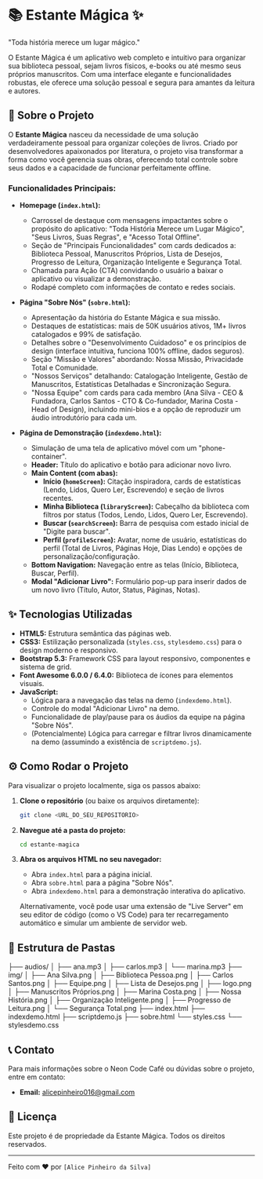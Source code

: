 # 📚 Estante Mágica ✨

"Toda história merece um lugar mágico."

O Estante Mágica é um aplicativo web completo e intuitivo para organizar sua biblioteca pessoal, sejam livros físicos, e-books ou até mesmo seus próprios manuscritos. Com uma interface elegante e funcionalidades robustas, ele oferece uma solução pessoal e segura para amantes da leitura e autores.

## 🚀 Sobre o Projeto

O **Estante Mágica** nasceu da necessidade de uma solução verdadeiramente pessoal para organizar coleções de livros. Criado por desenvolvedores apaixonados por literatura, o projeto visa transformar a forma como você gerencia suas obras, oferecendo total controle sobre seus dados e a capacidade de funcionar perfeitamente offline.

### Funcionalidades Principais:

* **Homepage (`index.html`):**
    * Carrossel de destaque com mensagens impactantes sobre o propósito do aplicativo: "Toda História Merece um Lugar Mágico", "Seus Livros, Suas Regras", e "Acesso Total Offline".
    * Seção de "Principais Funcionalidades" com cards dedicados a: Biblioteca Pessoal, Manuscritos Próprios, Lista de Desejos, Progresso de Leitura, Organização Inteligente e Segurança Total.
    * Chamada para Ação (CTA) convidando o usuário a baixar o aplicativo ou visualizar a demonstração.
    * Rodapé completo com informações de contato e redes sociais.

* **Página "Sobre Nós" (`sobre.html`):**
    * Apresentação da história do Estante Mágica e sua missão.
    * Destaques de estatísticas: mais de 50K usuários ativos, 1M+ livros catalogados e 99% de satisfação.
    * Detalhes sobre o "Desenvolvimento Cuidadoso" e os princípios de design (interface intuitiva, funciona 100% offline, dados seguros).
    * Seção "Missão e Valores" abordando: Nossa Missão, Privacidade Total e Comunidade.
    * "Nossos Serviços" detalhando: Catalogação Inteligente, Gestão de Manuscritos, Estatísticas Detalhadas e Sincronização Segura.
    * "Nossa Equipe" com cards para cada membro (Ana Silva - CEO & Fundadora, Carlos Santos - CTO & Co-fundador, Marina Costa - Head of Design), incluindo mini-bios e a opção de reproduzir um áudio introdutório para cada um.

* **Página de Demonstração (`indexdemo.html`):**
    * Simulação de uma tela de aplicativo móvel com um "phone-container".
    * **Header:** Título do aplicativo e botão para adicionar novo livro.
    * **Main Content (com abas):**
        * **Início (`homeScreen`):** Citação inspiradora, cards de estatísticas (Lendo, Lidos, Quero Ler, Escrevendo) e seção de livros recentes.
        * **Minha Biblioteca (`libraryScreen`):** Cabeçalho da biblioteca com filtros por status (Todos, Lendo, Lidos, Quero Ler, Escrevendo).
        * **Buscar (`searchScreen`):** Barra de pesquisa com estado inicial de "Digite para buscar".
        * **Perfil (`profileScreen`):** Avatar, nome de usuário, estatísticas do perfil (Total de Livros, Páginas Hoje, Dias Lendo) e opções de personalização/configuração.
    * **Bottom Navigation:** Navegação entre as telas (Início, Biblioteca, Buscar, Perfil).
    * **Modal "Adicionar Livro":** Formulário pop-up para inserir dados de um novo livro (Título, Autor, Status, Páginas, Notas).

## ✨ Tecnologias Utilizadas

* **HTML5:** Estrutura semântica das páginas web.
* **CSS3:** Estilização personalizada (`styles.css`, `stylesdemo.css`) para o design moderno e responsivo.
* **Bootstrap 5.3:** Framework CSS para layout responsivo, componentes e sistema de grid.
* **Font Awesome 6.0.0 / 6.4.0:** Biblioteca de ícones para elementos visuais.
* **JavaScript:**
    * Lógica para a navegação das telas na demo (`indexdemo.html`).
    * Controle do modal "Adicionar Livro" na demo.
    * Funcionalidade de play/pause para os áudios da equipe na página "Sobre Nós".
    * (Potencialmente) Lógica para carregar e filtrar livros dinamicamente na demo (assumindo a existência de `scriptdemo.js`).

## ⚙️ Como Rodar o Projeto

Para visualizar o projeto localmente, siga os passos abaixo:

1.  **Clone o repositório** (ou baixe os arquivos diretamente):
    ```bash
    git clone <URL_DO_SEU_REPOSITORIO>
    ```
2.  **Navegue até a pasta do projeto:**
    ```bash
    cd estante-magica
    ```
3.  **Abra os arquivos HTML no seu navegador:**
    * Abra `index.html` para a página inicial.
    * Abra `sobre.html` para a página "Sobre Nós".
    * Abra `indexdemo.html` para a demonstração interativa do aplicativo.

    Alternativamente, você pode usar uma extensão de "Live Server" em seu editor de código (como o VS Code) para ter recarregamento automático e simular um ambiente de servidor web.

## 📂 Estrutura de Pastas

├── audios/
│   ├── ana.mp3
│   ├── carlos.mp3
│   └── marina.mp3
├── img/
│   ├── Ana Silva.png
│   ├── Biblioteca Pessoa.png
│   ├── Carlos Santos.png
│   ├── Equipe.png
│   ├── Lista de Desejos.png
│   ├── logo.png
│   ├── Manuscritos Próprios.png
│   ├── Marina Costa.png
│   ├── Nossa História.png
│   ├── Organização Inteligente.png
│   ├── Progresso de Leitura.png
│   └── Segurança Total.png
├── index.html
├── indexdemo.html
├── scriptdemo.js
├── sobre.html
└── styles.css
└── stylesdemo.css


## 📞 Contato

Para mais informações sobre o Neon Code Café ou dúvidas sobre o projeto, entre em contato:

* **Email:** alicepinheiro016@gmail.com

## 📝 Licença

Este projeto é de propriedade da Estante Mágica. Todos os direitos reservados.

---

Feito com ❤️ por `[Alice Pinheiro da Silva]`